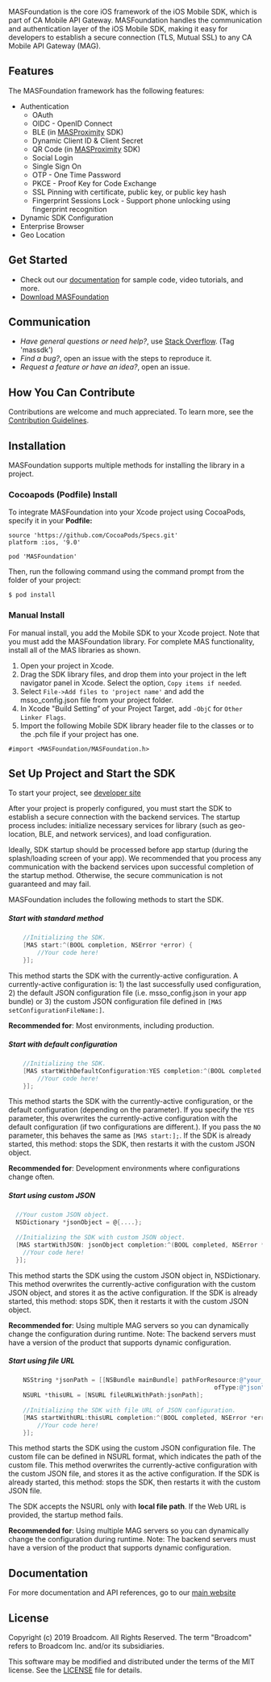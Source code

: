 MASFoundation is the core iOS framework of the iOS Mobile SDK, which is part of CA Mobile API Gateway. MASFoundation handles the communication and authentication layer of the iOS Mobile SDK, making it easy for developers to establish a secure connection (TLS, Mutual SSL) to any CA Mobile API Gateway (MAG).

## Features

The MASFoundation framework has the following features:

- Authentication
    + OAuth
    + OIDC - OpenID Connect
    + BLE (in [MASProximity][MASProximity] SDK)
    + Dynamic Client ID & Client Secret
    + QR Code (in [MASProximity][MASProximity] SDK)
    + Social Login
    + Single Sign On
    + OTP - One Time Password
    + PKCE - Proof Key for Code Exchange
    + SSL Pinning with certificate, public key, or public key hash
    + Fingerprint Sessions Lock - Support phone unlocking using fingerprint recognition
- Dynamic SDK Configuration
- Enterprise Browser
- Geo Location

## Get Started

- Check out our [documentation][docs] for sample code, video tutorials, and more.
- [Download MASFoundation][download] 


## Communication

- *Have general questions or need help?*, use [Stack Overflow][StackOverflow]. (Tag 'massdk')
- *Find a bug?*, open an issue with the steps to reproduce it.
- *Request a feature or have an idea?*, open an issue.

## How You Can Contribute

Contributions are welcome and much appreciated. To learn more, see the [Contribution Guidelines][contributing].

## Installation

MASFoundation supports multiple methods for installing the library in a project.

### Cocoapods (Podfile) Install

To integrate MASFoundation into your Xcode project using CocoaPods, specify it in your **Podfile:**

```
source 'https://github.com/CocoaPods/Specs.git'
platform :ios, '9.0'

pod 'MASFoundation'
```
Then, run the following command using the command prompt from the folder of your project:

```
$ pod install
```

### Manual Install

For manual install, you add the Mobile SDK to your Xcode project. Note that you must add the MASFoundation library. For complete MAS functionality, install all of the MAS libraries as shown.

1. Open your project in Xcode.
2. Drag the SDK library files, and drop them into your project in the left navigator panel in Xcode. Select the option, `Copy items if needed`.
3. Select `File->Add files to 'project name'` and add the msso_config.json file from your project folder.
4. In Xcode "Build Setting” of your Project Target, add `-ObjC` for `Other Linker Flags`.
5. Import the following Mobile SDK library header file to the classes or to the .pch file if your project has one.

```
#import <MASFoundation/MASFoundation.h>
```

## Set Up Project and Start the SDK

To start your project, see [developer site](http://techdocs.broadcom.com/content/broadcom/techdocs/us/en/ca-enterprise-software/layer7-api-management/mobile-sdk-for-ca-mobile-api-gateway/2-0.html)

After your project is properly configured, you must start the SDK to establish a secure connection with the backend services. The startup process includes: initialize necessary services for library (such as geo-location, BLE, and network services), and load configuration.

Ideally, SDK startup should be processed before app startup (during the splash/loading screen of your app). We recommended that you process any communication with the backend services upon successful completion of the startup method. Otherwise, the secure communication is not guaranteed and may fail.   

MASFoundation includes the following methods to start the SDK.

##### Start with standard method
```objectivec
    //Initializing the SDK.
    [MAS start:^(BOOL completion, NSError *error) {
        //Your code here!
    }];
```
This method starts the SDK with the currently-active configuration. A currently-active configuration is: 1) the last successfully used configuration, 2) the default JSON configuration file (i.e. msso_config.json in your app bundle) or 3) the custom JSON configuration file defined in `[MAS setConfigurationFileName:]`.

**Recommended for**: Most environments, including production.

##### Start with default configuration
```objectivec
    //Initializing the SDK.
    [MAS startWithDefaultConfiguration:YES completion:^(BOOL completed, NSError *error)
        //Your code here!
    }];
```
This method starts the SDK with the currently-active configuration, or the default configuration (depending on the parameter). If you specify the `YES` parameter, this overwrites the currently-active configuration with the default configuration (if two configurations are different.). If you pass the `NO` parameter, this behaves the same as `[MAS start:];`. If the SDK is already started, this method: stops the SDK, then restarts it with the custom JSON object.

**Recommended for**: Development environments where configurations change often.

##### Start using custom JSON
```objectivec
  //Your custom JSON object.
  NSDictionary *jsonObject = @{....};
    
  //Initializing the SDK with custom JSON object.
  [MAS startWithJSON: jsonObject completion:^(BOOL completed, NSError *error) {
    //Your code here!
  }];
```
This method starts the SDK using the custom JSON object in, NSDictionary. This method overwrites the currently-active configuration with the custom JSON object, and stores it as the active configuration. If the SDK is already started, this method: stops SDK, then it restarts it with the custom JSON object.

**Recommended for**: Using multiple MAG servers so you can dynamically change the configuration during runtime. Note: The backend servers must have a version of the product that supports dynamic configuration. 

##### Start using file URL
```objectivec
    NSString *jsonPath = [[NSBundle mainBundle] pathForResource:@"your_file_name"
                                                         ofType:@"json"];
    NSURL *thisURL = [NSURL fileURLWithPath:jsonPath];
    
    //Initializing the SDK with file URL of JSON configuration.
    [MAS startWithURL:thisURL completion:^(BOOL completed, NSError *error) {
        //Your code here!
    }];
```
This method starts the SDK using the custom JSON configuration file. The custom file can be defined in NSURL format, which indicates the path of the custom file. This method overwrites the currently-active configuration with the custom JSON file, and stores it as the active configuration. If the SDK is already started, this method: stops the SDK, then restarts it with the custom JSON file.

The SDK accepts the NSURL only with __local file path__. If the Web URL is provided, the startup method fails.

**Recommended for**: Using multiple MAG servers so you can dynamically change the configuration during runtime. Note: The backend servers must have a version of the product that supports dynamic configuration. 

## Documentation

For more documentation and API references, go to our [main website][docs]

## License

Copyright (c) 2019 Broadcom. All Rights Reserved.
The term "Broadcom" refers to Broadcom Inc. and/or its subsidiaries.

This software may be modified and distributed under the terms
of the MIT license. See the [LICENSE][license-link] file for details.

 [MASProximity]: https://github.com/CAAPIM/iOS-MAS-Proximity
 [mag]: https://docops.ca.com/mag
 [techdocs.broadcom.com]: http://techdocs.broadcom.com/content/broadcom/techdocs/us/en/ca-enterprise-software/layer7-api-management/mobile-sdk-for-ca-mobile-api-gateway/2-0.html
 [get-started]: http://techdocs.broadcom.com/content/broadcom/techdocs/us/en/ca-enterprise-software/layer7-api-management/mobile-sdk-for-ca-mobile-api-gateway/2-0.html
 [docs]: http://techdocs.broadcom.com/content/broadcom/techdocs/us/en/ca-enterprise-software/layer7-api-management/mobile-sdk-for-ca-mobile-api-gateway/2-0.html
 [StackOverflow]: http://stackoverflow.com/questions/tagged/massdk
 [download]: https://github.com/CAAPIM/iOS-MAS-Foundation/archive/master.zip
 [contributing]: https://github.com/CAAPIM/iOS-MAS-Foundation/blob/develop/CONTRIBUTING.md
 [license-link]: /LICENSE
